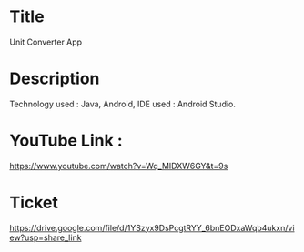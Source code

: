 # Title
Unit Converter App
# Description
Technology used : Java, Android, IDE used : Android Studio.
# YouTube Link :
https://www.youtube.com/watch?v=Wq_MIDXW6GY&t=9s
# Ticket
https://drive.google.com/file/d/1YSzyx9DsPcgtRYY_6bnEODxaWqb4ukxn/view?usp=share_link
